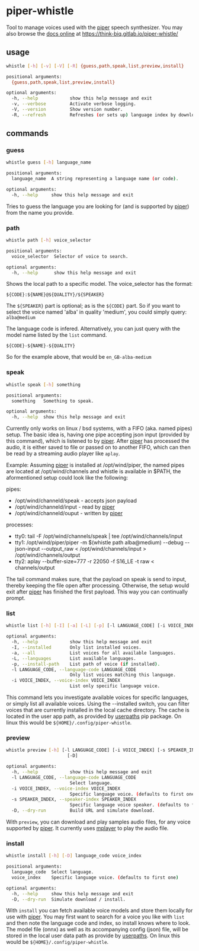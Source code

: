 # piper-whistle

Tool to manage voices used with the [piper][1] speech synthesizer. You may also browse the [docs online][2] at https://think-biq.gitlab.io/piper-whistle/

## usage

```bash
whistle [-h] [-v] [-V] [-R] {guess,path,speak,list,preview,install}

positional arguments:
  {guess,path,speak,list,preview,install}

optional arguments:
  -h, --help            show this help message and exit
  -v, --verbose         Activate verbose logging.
  -V, --version         Show version number.
  -R, --refresh         Refreshes (or sets up) language index by downloading the latest lookup.
```

## commands

### guess

```bash
whistle guess [-h] language_name

positional arguments:
  language_name  A string representing a language name (or code).

optional arguments:
  -h, --help     show this help message and exit
```

Tries to guess the language you are looking for (and is supported by [piper][1]) from the name you provide.

### path

```bash
whistle path [-h] voice_selector

positional arguments:
  voice_selector  Selector of voice to search.

optional arguments:
  -h, --help      show this help message and exit
```

Shows the local path to a specific model. The voice_selector has the format:
```
${CODE}:${NAME}@${QUALITY}/${SPEAKER}
```
The ```${SPEAKER}``` part is optional; as is the ```${CODE}``` part. So if you want to select the voice named 'alba' in quality 'medium', you could simply query: ```alba@medium```

The language code is infered.
Alternatively, you can just query with the model name listed by the `list` command.  
```
${CODE}-${NAME}-${QUALITY}
```
So for the example above, that would be ```en_GB-alba-medium```

### speak

```bash
whistle speak [-h] something

positional arguments:
  something   Something to speak.

optional arguments:
  -h, --help  show this help message and exit
```

Currently only works on linux / bsd systems, with a FIFO (aka. named pipes) setup. The basic idea is, having one pipe accepting json input (provided by this command), which is listened to by [piper][1]. After [piper][1] has processed the audio, it is either saved to file or passed on to another FIFO, which can then be read by a streaming audio player like `aplay`.

Example:
Assuming [piper][1] is installed at /opt/wind/piper, the named pipes are located at /opt/wind/channels and whistle is available in $PATH, the aformentioned setup could look like the following:

pipes:

* /opt/wind/channeld/speak - accepts json payload
* /opt/wind/channeld/input - read by [piper][1]
* /opt/wind/channeld/ouput - written by [piper][1]

processes:

* tty0: tail -F /opt/wind/channels/speak | tee /opt/wind/channels/input
* tty1: /opt/wind/piper/piper -m $(whistle path alba@medium) --debug --json-input --output_raw < /opt/wind/channels/input > /opt/wind/channels/output
* tty2: aplay --buffer-size=777 -r 22050 -f S16_LE -t raw < channels/output

The tail command makes sure, that the payload on speak is send to input,
thereby keeping the file open after processing. Otherwise, the setup would exit
after [piper][1] has finished the first payload. This way you can continually prompt.

### list

```bash
whistle list [-h] [-I] [-a] [-L] [-p] [-l LANGUAGE_CODE] [-i VOICE_INDEX]

optional arguments:
  -h, --help            show this help message and exit
  -I, --installed       Only list installed voices.
  -a, --all             List voices for all available languages.
  -L, --languages       List available languages.
  -p, --install-path    List path of voice (if installed).
  -l LANGUAGE_CODE, --language-code LANGUAGE_CODE
                        Only list voices matching this language.
  -i VOICE_INDEX, --voice-index VOICE_INDEX
                        List only specific language voice.
```

This command lets you investigate available voices for specific languages, or
simply list all available voices. Using the --installed switch, you can filter
voices that are currently installed in the local cache directory. The cache is
located in the user app path, as provided by [userpaths](https://pypi.org/project/userpaths/) pip package. On linux this would be `${HOME}/.config/piper-whistle`.

### preview

```bash
whistle preview [-h] [-l LANGUAGE_CODE] [-i VOICE_INDEX] [-s SPEAKER_INDEX]
                       [-D]

optional arguments:
  -h, --help            show this help message and exit
  -l LANGUAGE_CODE, --language-code LANGUAGE_CODE
                        Select language.
  -i VOICE_INDEX, --voice-index VOICE_INDEX
                        Specific language voice. (defaults to first one)
  -s SPEAKER_INDEX, --speaker-index SPEAKER_INDEX
                        Specific language voice speaker. (defaults to first one)
  -D, --dry-run         Build URL and simulate download.
```

With `preview`, you can download and play samples audio files, for any voice
supported by [piper][1]. It currently uses [mplayer](http://www.mplayerhq.hu/) to play the audio file.

### install

```bash
whistle install [-h] [-D] language_code voice_index

positional arguments:
  language_code  Select language.
  voice_index    Specific language voice. (defaults to first one)

optional arguments:
  -h, --help     show this help message and exit
  -D, --dry-run  Simulate download / install.
```

With `install` you can fetch available voice models and store them locally for
use with [piper][1]. You may first want to search for a voice you like with `list`
and then note the language code and index, so install knows where to look.
The model file (onnx) as well as its accompanying config (json) file, will be
stored in the local user data path as provide by [userpaths](https://pypi.org/project/userpaths/). On linux this would be `${HOME}/.config/piper-whistle`.


[1]: https://github.com/rhasspy/piper
[2]: https://think-biq.gitlab.io/piper-whistle/
